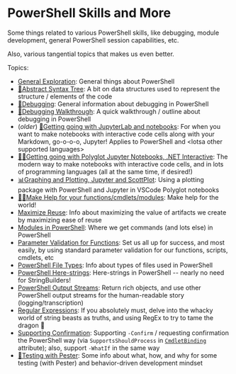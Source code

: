 # PowerShell Skills and More
Some things related to various PowerShell skills, like debugging, module development, general PowerShell session capabilities, etc.

Also, various tangential topics that makes us even better.

Topics:
- [General Exploration](docs/GeneralExploration.ipynb): General things about PowerShell
- [🌳Abstract Syntax Tree](docs/AbstractSyntaxTrees.md): A bit on data structures used to represent the structure / elements of the code
- [🐛Debugging](docs/Debugging.md): General information about debugging in PowerShell
- [🐛Debugging Walkthrough](docs/Debugging-QuickWalkthrough.md): A quick walkthrough / outline about debugging in PowerShell
- (_older_) [👴Getting going with JupyterLab and notebooks](docs/JupyterLabAndNotebooks-GettingStarted.ipynb):  For when you want to make notebooks with interactive code cells along with your Markdown, go-o-o-o, Jupyter! Applies to PowerShell and \<lotsa other supported languages>
- [👩‍💻Getting going with Polyglot Jupyter Notebooks, .NET Interactive](docs/JupyterAndPolyglotNotebooks-GettingStarted.ipynb):  The modern way to make notebooks with interactive code cells, and in lots of programming languages (all at the same time, if desired!)
- [📊Graphing and Plotting, Jupyter and ScottPlot](docs/PlottingWithScottPlot.ipynb): Using a plotting package with PowerShell and Jupyter in VSCode Polyglot notebooks
- [🙋‍♀️Make Help for your functions/cmdlets/modules](docs/MakePowerShellHelp.md): Make help for the world!
- [Maximize Reuse](docs/MaximizeReuse.ipynb): Info about maximizing the value of artifacts we create by maximizing ease of reuse
- [Modules in PowerShell](docs/PowerShellModules.md): Where we get commands (and lots else) in PowerShell
- [Parameter Validation for Functions](docs/FunctionParameterInputValidation.ipynb): Set us all up for success, and most easily, by using standard parameter validation for our functions, scripts, cmdlets, etc
- [PowerShell File Types](docs/PowerShellFileTypes.md): Info about types of files used in PowerShell
- [PowerShell Here-strings](./docs/Here-Strings.md): Here-strings in PowerShell -- nearly no need for StringBuilders!
- [PowerShell Output Streams](docs/PowerShellOutputStreamsAndTranscription.ipynb): Return rich objects, and use other PowerShell output streams for the human-readable story (logging/transcription)
- [Regular Expressions](docs/RegularExpressions.ipynb): If you absolutely must, delve into the whacky world of string beasts as truths, and using RegEx to try to tame the dragon 🐲
- [Supporting Confirmation](docs/SupportingShouldProcess.ipynb): Supporting `-Confirm` / requesting confirmation the PowerShell way (via `SupportsShouldProcess` in [`CmdletBinding`](https://docs.microsoft.com/en-us/powershell/module/microsoft.powershell.core/about/about_functions_cmdletbindingattribute) attribute); also, support `-WhatIf` in the same way
- [🧪Testing with Pester](docs/TestingWithPester.ipynb): Some info about what, how, and why for some testing (with Pester) and behavior-driven development mindset